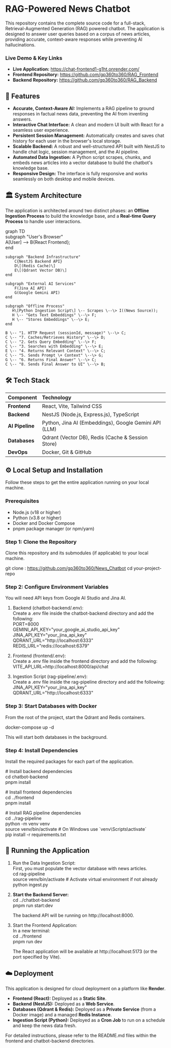 # **RAG-Powered News Chatbot**

This repository contains the complete source code for a full-stack, Retrieval-Augmented Generation (RAG) powered chatbot. The application is designed to answer user queries based on a corpus of news articles, providing accurate, context-aware responses while preventing AI hallucinations.

### **Live Demo & Key Links**

* **Live Application:** https://chat-frontend1-g1ht.onrender.com/
* **Frontend Repository:** https://github.com/gp360to360/RAG_Frontend  
* **Backend Repository:** https://github.com/gp360to360/RAG_Backend

## **🚀 Features**

* **Accurate, Context-Aware AI:** Implements a RAG pipeline to ground responses in factual news data, preventing the AI from inventing answers.  
* **Interactive Chat Interface:** A clean and modern UI built with React for a seamless user experience.  
* **Persistent Session Management:** Automatically creates and saves chat history for each user in the browser's local storage.  
* **Scalable Backend:** A robust and well-structured API built with NestJS to handle chat logic, session management, and the AI pipeline.  
* **Automated Data Ingestion:** A Python script scrapes, chunks, and embeds news articles into a vector database to build the chatbot's knowledge base.  
* **Responsive Design:** The interface is fully responsive and works seamlessly on both desktop and mobile devices.

## **🏛️ System Architecture**

The application is architected around two distinct phases: an **Offline Ingestion Process** to build the knowledge base, and a **Real-time Query Process** to handle user interactions.

graph TD  
    subgraph "User's Browser"  
        A\[User\] \--\> B{React Frontend};  
    end

    subgraph "Backend Infrastructure"  
        C{NestJS Backend API}  
        D\[(Redis Cache)\]  
        E\[(Qdrant Vector DB)\]  
    end

    subgraph "External AI Services"  
        F(Jina AI API)  
        G(Google Gemini API)  
    end  
      
    subgraph "Offline Process"  
       H\[Python Ingestion Script\] \-- Scrapes \--\> I((News Source));  
       H \-- "Gets Text Embeddings" \--\> F;  
       H \-- "Stores Embeddings" \--\> E;  
    end

    B \-- "1. HTTP Request (sessionId, message)" \--\> C;  
    C \-- "7. Caches/Retrieves History" \--\> D;  
    C \-- "2. Gets Query Embedding" \--\> F;  
    C \-- "3. Searches with Embedding" \--\> E;  
    E \-- "4. Returns Relevant Context" \--\> C;  
    C \-- "5. Sends Prompt \+ Context" \--\> G;  
    G \-- "6. Returns Final Answer" \--\> C;  
    C \-- "8. Sends Final Answer to UI" \--\> B;

## **🛠️ Tech Stack**

| Component | Technology |
| :---- | :---- |
| **Frontend** | React, Vite, Tailwind CSS |
| **Backend** | NestJS (Node.js, Express.js), TypeScript |
| **AI Pipeline** | Python, Jina AI (Embeddings), Google Gemini API (LLM) |
| **Databases** | Qdrant (Vector DB), Redis (Cache & Session Store) |
| **DevOps** | Docker, Git & GitHub |

## **⚙️ Local Setup and Installation**

Follow these steps to get the entire application running on your local machine.

### **Prerequisites**

* Node.js (v18 or higher)  
* Python (v3.8 or higher)  
* Docker and Docker Compose  
* pnpm package manager (or npm/yarn)

### **Step 1: Clone the Repository**

Clone this repository and its submodules (if applicable) to your local machine.

git clone : https://github.com/gp360to360/News_Chatbot 
cd your-project-repo

### **Step 2: Configure Environment Variables**

You will need API keys from Google AI Studio and Jina AI.

1. Backend (chatbot-backend/.env):  
   Create a .env file inside the chatbot-backend directory and add the following:  
   PORT=8000  
   GEMINI\_API\_KEY="your\_google\_ai\_studio\_api\_key"  
   JINA\_API\_KEY="your\_jina\_api\_key"  
   QDRANT\_URL="http://localhost:6333"  
   REDIS\_URL="redis://localhost:6379"

2. Frontend (frontend/.env):  
   Create a .env file inside the frontend directory and add the following:  
   VITE\_API\_URL=http://localhost:8000/api/chat

3. Ingestion Script (rag-pipeline/.env):  
   Create a .env file inside the rag-pipeline directory and add the following:  
   JINA\_API\_KEY="your\_jina\_api\_key"  
   QDRANT\_URL="http://localhost:6333"

### **Step 3: Start Databases with Docker**

From the root of the project, start the Qdrant and Redis containers.

docker-compose up \-d

This will start both databases in the background.

### **Step 4: Install Dependencies**

Install the required packages for each part of the application.

\# Install backend dependencies  
cd chatbot-backend  
pnpm install

\# Install frontend dependencies  
cd ../frontend  
pnpm install

\# Install RAG pipeline dependencies  
cd ../rag-pipeline  
python \-m venv venv  
source venv/bin/activate  \# On Windows use \`venv\\Scripts\\activate\`  
pip install \-r requirements.txt

## **🚀 Running the Application**

1. Run the Data Ingestion Script:  
   First, you must populate the vector database with news articles.  
   cd rag-pipeline  
   source venv/bin/activate \# Activate virtual environment if not already  
   python ingest.py

2. **Start the Backend Server:**  
   cd ../chatbot-backend  
   pnpm run start:dev

   The backend API will be running on http://localhost:8000.  
3. Start the Frontend Application:  
   In a new terminal:  
   cd ../frontend  
   pnpm run dev

   The React application will be available at http://localhost:5173 (or the port specified by Vite).

## **☁️ Deployment**

This application is designed for cloud deployment on a platform like **Render**.

* **Frontend (React):** Deployed as a **Static Site**.  
* **Backend (NestJS):** Deployed as a **Web Service**.  
* **Databases (Qdrant & Redis):** Deployed as a **Private Service** (from a Docker image) and a managed **Redis Instance**.  
* **Ingestion Script (Python):** Deployed as a **Cron Job** to run on a schedule and keep the news data fresh.

For detailed instructions, please refer to the README.md files within the frontend and chatbot-backend directories.